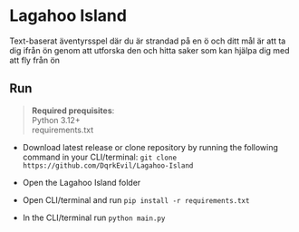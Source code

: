 # Lagahoo Island

Text-baserat äventyrsspel där du är strandad på en ö och ditt mål är att ta dig ifrån ön genom att utforska den och hitta saker som kan hjälpa dig med att fly från ön 

## Run
> **Required prequisites**: <br>
Python 3.12+ <br>
requirements.txt

- Download latest release or clone repository by running the following command in your CLI/terminal:  `git clone https://github.com/DqrkEvil/Lagahoo-Island` 

- Open the Lagahoo Island folder

- Open CLI/terminal and run `pip install -r requirements.txt`

- In the CLI/terminal run `python main.py`
